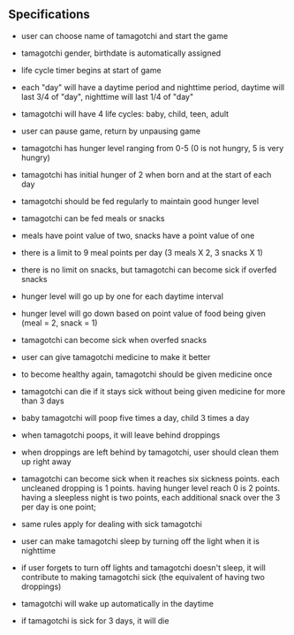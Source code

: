 
## Specifications

* user can choose name of tamagotchi and start the game

* tamagotchi gender, birthdate is automatically assigned

* life cycle timer begins at start of game

* each "day" will have a daytime period and nighttime period, daytime will last 3/4 of "day", nighttime will last 1/4 of "day"

* tamagotchi will have 4 life cycles: baby, child, teen, adult

* user can pause game, return by unpausing game

* tamagotchi has hunger level ranging from 0-5 (0 is not hungry, 5 is very hungry)

* tamagotchi has initial hunger of 2 when born and at the start of each day

* tamagotchi should be fed regularly to maintain good hunger level

* tamagotchi can be fed meals or snacks

* meals have point value of two, snacks have a point value of one

* there is a limit to 9 meal points per day (3 meals X 2, 3 snacks X 1)

* there is no limit on snacks, but tamagotchi can become sick if overfed snacks

* hunger level will go up by one for each daytime interval

* hunger level will go down based on point value of food being given (meal = 2, snack = 1)

<!-- * amount of snacks tamagotchi can be given without getting sick depends on life cycle of the tamagotchi -->

<!-- * tamagotchi will start out with weight of one -->

<!-- * baby tamagotchi can be fed two snacks per day, child three per day, teen 4 per day, adult unlimited -->

<!-- * tamagotchi's weight will go up at each life cycle, and it be impacted by the number of snacks it was given during previous life cycle (-1 if too few snacks, unchanged for normal amount, +1 for too many) -->

<!-- * weight is changed when going to next life cycle, and will be greater depending on the number of snacks fed during previous life cycle -->

* tamagotchi can become sick when overfed snacks

* user can give tamagotchi medicine to make it better

* to become healthy again, tamagotchi should be given medicine once

* tamagotchi can die if it stays sick without being given medicine for more than 3 days

* baby tamagotchi will poop five times a day, child 3 times a day

* when tamagotchi poops, it will leave behind droppings

<!-- * when tamagotchi is a baby, it will not give a warning before it poops

* when tamagotchi is a child, it will give a warning before it goes to bathroom -->

<!-- * if user enables toilet when the warning is given, the tamagotchi will not leave droppings behind -->

* when droppings are left behind by tamagotchi, user should clean them up right away

* tamagotchi can become sick when it reaches six sickness points.  each uncleaned dropping is 1 points.  having hunger level reach 0 is 2 points.  having a sleepless night is two points, each additional snack over the 3 per day is one point;

* same rules apply for dealing with sick tamagotchi

<!-- * tamagotchi's happiness will be affected by hunger, play, sleep and sickness  -->

* user can make tamagotchi sleep by turning off the light when it is nighttime

* if user forgets to turn off lights and tamagotchi doesn't sleep, it will contribute to making tamagotchi sick (the equivalent of having two droppings)

* tamagotchi will wake up automatically in the daytime

* if tamagotchi is sick for 3 days, it will die

<!-- * happiness level for tamagotchi will depend on play and sickness

* user can play with tamagotchi up to two times a day

* if happiness is 0, sickness points go up by two -->
